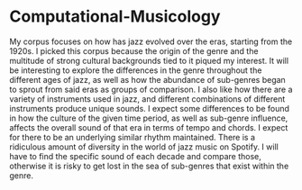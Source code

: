 # Computational-Musicology

My corpus focuses on how has jazz evolved over the eras, starting from the 1920s. I picked this corpus because the origin of the genre and the multitude of strong cultural backgrounds tied to it piqued my interest. It will be interesting to explore the differences in the genre throughout the different ages of jazz, as well as how the abundance of sub-genres began to sprout from said eras as groups of comparison. I also like how there are a variety of instruments used in jazz, and different combinations of different instruments produce unique sounds. I expect some differences to be found in how the culture of the given time period, as well as sub-genre influence, affects the overall sound of that era in terms of tempo and chords. I expect for there to be an underlying similar rhythm maintained. There is a ridiculous amount of diversity in the world of jazz music on Spotify. I will have to find the specific sound of each decade and compare those, otherwise it is risky to get lost in the sea of sub-genres that exist within the genre. 
